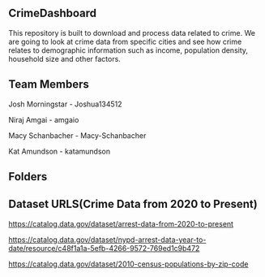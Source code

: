 ## CrimeDashboard
This repository is built to download and process data related to crime. We are going to look at crime data from specific cities
and see how crime relates to demographic information such as income, population density, household size and other factors.

## Team Members
Josh Morningstar
    - Joshua134512

Niraj Amgai
    - amgaio

Macy Schanbacher
    - Macy-Schanbacher
    
Kat Amundson
    - katamundson

## Folders

## Dataset URLS(Crime Data from 2020 to Present)
https://catalog.data.gov/dataset/arrest-data-from-2020-to-present 

https://catalog.data.gov/dataset/nypd-arrest-data-year-to-date/resource/c48f1a1a-5efb-4266-9572-769ed1c9b472 

https://catalog.data.gov/dataset/2010-census-populations-by-zip-code